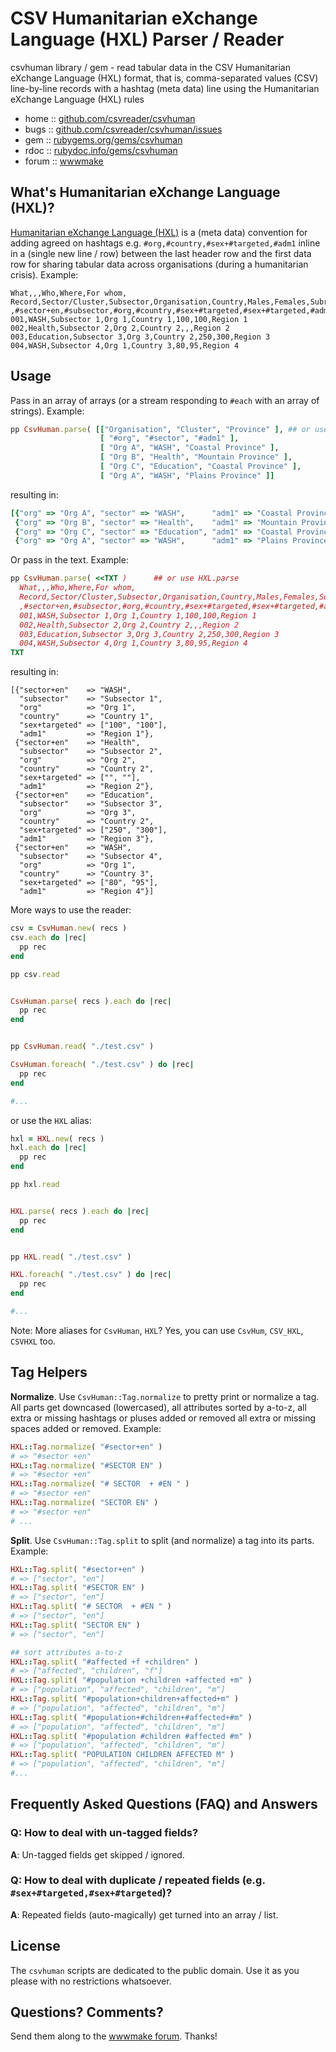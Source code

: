 # CSV Humanitarian eXchange Language (HXL) Parser / Reader

csvhuman library / gem - read tabular data in the CSV Humanitarian eXchange Language (HXL)  format, that is, comma-separated values (CSV) line-by-line records with a hashtag (meta data) line using the Humanitarian eXchange Language (HXL) rules

* home  :: [github.com/csvreader/csvhuman](https://github.com/csvreader/csvhuman)
* bugs  :: [github.com/csvreader/csvhuman/issues](https://github.com/csvreader/csvhuman/issues)
* gem   :: [rubygems.org/gems/csvhuman](https://rubygems.org/gems/csvhuman)
* rdoc  :: [rubydoc.info/gems/csvhuman](http://rubydoc.info/gems/csvhuman)
* forum :: [wwwmake](http://groups.google.com/group/wwwmake)




## What's Humanitarian eXchange Language (HXL)?

[Humanitarian eXchange Language (HXL)](https://github.com/csvspecs/csv-hxl)
is a (meta data) convention for
adding agreed on hashtags e.g. `#org,#country,#sex+#targeted,#adm1`
inline in a (single new line / row)
between the last header row and the first data row
for sharing tabular data across organisations
(during a humanitarian crisis).
Example:


```
What,,,Who,Where,For whom,
Record,Sector/Cluster,Subsector,Organisation,Country,Males,Females,Subregion
,#sector+en,#subsector,#org,#country,#sex+#targeted,#sex+#targeted,#adm1
001,WASH,Subsector 1,Org 1,Country 1,100,100,Region 1
002,Health,Subsector 2,Org 2,Country 2,,,Region 2
003,Education,Subsector 3,Org 3,Country 2,250,300,Region 3
004,WASH,Subsector 4,Org 1,Country 3,80,95,Region 4
```


## Usage

Pass in an array of arrays (or a stream responding to `#each` with an array of strings).
Example:


``` ruby
pp CsvHuman.parse( [["Organisation", "Cluster", "Province" ], ## or use HXL.parse
                    [ "#org", "#sector", "#adm1" ],
                    [ "Org A", "WASH", "Coastal Province" ],
                    [ "Org B", "Health", "Mountain Province" ],
                    [ "Org C", "Education", "Coastal Province" ],
                    [ "Org A", "WASH", "Plains Province" ]]
```

resulting in:

``` ruby
[{"org" => "Org A", "sector" => "WASH",      "adm1" => "Coastal Province"},
 {"org" => "Org B", "sector" => "Health",    "adm1" => "Mountain Province"},
 {"org" => "Org C", "sector" => "Education", "adm1" => "Coastal Province"},
 {"org" => "Org A", "sector" => "WASH",      "adm1" => "Plains Province"}]
```

Or pass in the text. Example:

``` ruby
pp CsvHuman.parse( <<TXT )      ## or use HXL.parse
  What,,,Who,Where,For whom,
  Record,Sector/Cluster,Subsector,Organisation,Country,Males,Females,Subregion
  ,#sector+en,#subsector,#org,#country,#sex+#targeted,#sex+#targeted,#adm1
  001,WASH,Subsector 1,Org 1,Country 1,100,100,Region 1
  002,Health,Subsector 2,Org 2,Country 2,,,Region 2
  003,Education,Subsector 3,Org 3,Country 2,250,300,Region 3
  004,WASH,Subsector 4,Org 1,Country 3,80,95,Region 4
TXT
```

resulting in:

```
[{"sector+en"    => "WASH",
  "subsector"    => "Subsector 1",
  "org"          => "Org 1",
  "country"      => "Country 1",
  "sex+targeted" => ["100", "100"],
  "adm1"         => "Region 1"},
 {"sector+en"    => "Health",
  "subsector"    => "Subsector 2",
  "org"          => "Org 2",
  "country"      => "Country 2",
  "sex+targeted" => ["", ""],
  "adm1"         => "Region 2"},
 {"sector+en"    => "Education",
  "subsector"    => "Subsector 3",
  "org"          => "Org 3",
  "country"      => "Country 2",
  "sex+targeted" => ["250", "300"],
  "adm1"         => "Region 3"},
 {"sector+en"    => "WASH",
  "subsector"    => "Subsector 4",
  "org"          => "Org 1",
  "country"      => "Country 3",
  "sex+targeted" => ["80", "95"],
  "adm1"         => "Region 4"}]
```


More ways to use the reader:

``` ruby
csv = CsvHuman.new( recs )
csv.each do |rec|
  pp rec
end

pp csv.read


CsvHuman.parse( recs ).each do |rec|
  pp rec
end


pp CsvHuman.read( "./test.csv" )

CsvHuman.foreach( "./test.csv" ) do |rec|
  pp rec
end

#...

```

or use the `HXL` alias:

``` ruby
hxl = HXL.new( recs )
hxl.each do |rec|
  pp rec
end

pp hxl.read


HXL.parse( recs ).each do |rec|
  pp rec
end


pp HXL.read( "./test.csv" )

HXL.foreach( "./test.csv" ) do |rec|
  pp rec
end

#...
```

Note: More aliases for `CsvHuman`, `HXL`? Yes, you can use
`CsvHum`, `CSV_HXL`, `CSVHXL` too.





## Tag Helpers

**Normalize**. Use `CsvHuman::Tag.normalize` to pretty print or normalize a tag.
All parts get downcased (lowercased), all attributes sorted by a-to-z,
all extra or missing hashtags or pluses added or removed
all extra or missing spaces added or removed. Example:

``` ruby
HXL::Tag.normalize( "#sector+en" )
# => "#sector +en"
HXL::Tag.normalize( "#SECTOR EN" )
# => "#sector +en"
HXL::Tag.normalize( "# SECTOR  + #EN " )
# => "#sector +en"
HXL::Tag.normalize( "SECTOR EN" )
# => "#sector +en"
# ...
```


**Split**. Use `CsvHuman::Tag.split` to split (and normalize) a tag into its parts.
Example:

``` ruby
HXL::Tag.split( "#sector+en" )
# => ["sector", "en"]
HXL::Tag.split( "#SECTOR EN" )
# => ["sector", "en"]
HXL::Tag.split( "# SECTOR  + #EN " )
# => ["sector", "en"]
HXL::Tag.split( "SECTOR EN" )
# => ["sector", "en"]

## sort attributes a-to-z
HXL::Tag.split( "#affected +f +children" )
# => ["affected", "children", "f"]
HXL::Tag.split( "#population +children +affected +m" )
# => ["population", "affected", "children", "m"]
HXL::Tag.split( "#population+children+affected+m" )
# => ["population", "affected", "children", "m"]
HXL::Tag.split( "#population+#children+#affected+#m" )
# => ["population", "affected", "children", "m"]
HXL::Tag.split( "#population #children #affected #m" )
# => ["population", "affected", "children", "m"]
HXL::Tag.split( "POPULATION CHILDREN AFFECTED M" )
# => ["population", "affected", "children", "m"]
#...
```




## Frequently Asked Questions (FAQ) and Answers


###  Q: How to deal with un-tagged fields?

**A**: Un-tagged fields get skipped / ignored.


###  Q: How to deal with duplicate / repeated fields (e.g. `#sex+#targeted,#sex+#targeted`)?

**A**: Repeated fields (auto-magically) get turned into an array / list.




## License

The `csvhuman` scripts are dedicated to the public domain.
Use it as you please with no restrictions whatsoever.


## Questions? Comments?

Send them along to the [wwwmake forum](http://groups.google.com/group/wwwmake).
Thanks!
